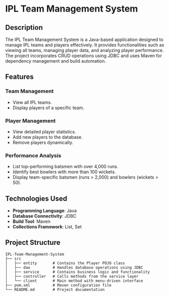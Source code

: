 # IPL Team Management System  

## Description  
The IPL Team Management System is a Java-based application designed to manage IPL teams and players effectively. It provides functionalities such as viewing all teams, managing player data, and analyzing player performance. The project incorporates CRUD operations using JDBC and uses Maven for dependency management and build automation.  

## Features  
### Team Management  
- View all IPL teams.  
- Display players of a specific team.  

### Player Management  
- View detailed player statistics.  
- Add new players to the database.  
- Remove players dynamically.  

### Performance Analysis  
- List top-performing batsmen with over 4,000 runs.  
- Identify best bowlers with more than 100 wickets.  
- Display team-specific batsmen (runs > 2,000) and bowlers (wickets > 50).  

## Technologies Used  
- **Programming Language**: Java  
- **Database Connectivity**: JDBC  
- **Build Tool**: Maven  
- **Collections Framework**: List, Set  

## Project Structure  
```plaintext
IPL-Team-Management-System
├── src
│   ├── entity       # Contains the Player POJO class
│   ├── dao          # Handles database operations using JDBC
│   ├── service      # Contains business logic and functionality
│   ├── controller   # Calls methods from the service layer
│   └── client       # Main method with menu-driven interface
├── pom.xml          # Maven configuration file
└── README.md        # Project documentation
```
